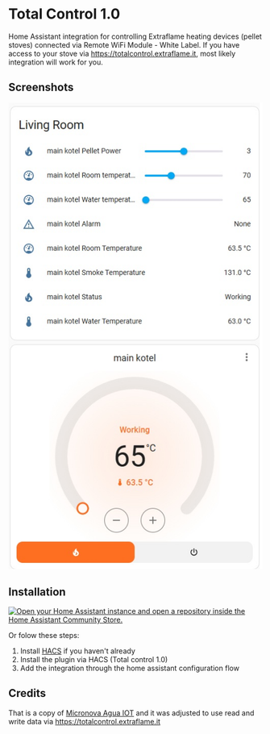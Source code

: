 # Total Control 1.0

Home Assistant integration for controlling Extraflame heating devices (pellet stoves) connected via Remote WiFi Module - White Label.
If you have access to your stove via https://totalcontrol.extraflame.it, most likely integration will work for you.

## Screenshots
<img width="671" alt="Total Control" src="screenshot1.jpg">


## Installation

[![Open your Home Assistant instance and open a repository inside the Home Assistant Community Store.](https://my.home-assistant.io/badges/hacs_repository.svg)](https://my.home-assistant.io/redirect/hacs_repository/?owner=nickbalashov&repository=home_assistant_total_control&category=integration)

Or folow these steps:
1. Install [HACS](https://hacs.xyz/) if you haven't already
2. Install the plugin via HACS (Total control 1.0)
3. Add the integration through the home assistant configuration flow

## Credits

That is a copy of  [Micronova Agua IOT](https://github.com/vincentwolsink/home_assistant_micronova_agua_iot) and it was adjusted to use read and write data via https://totalcontrol.extraflame.it

